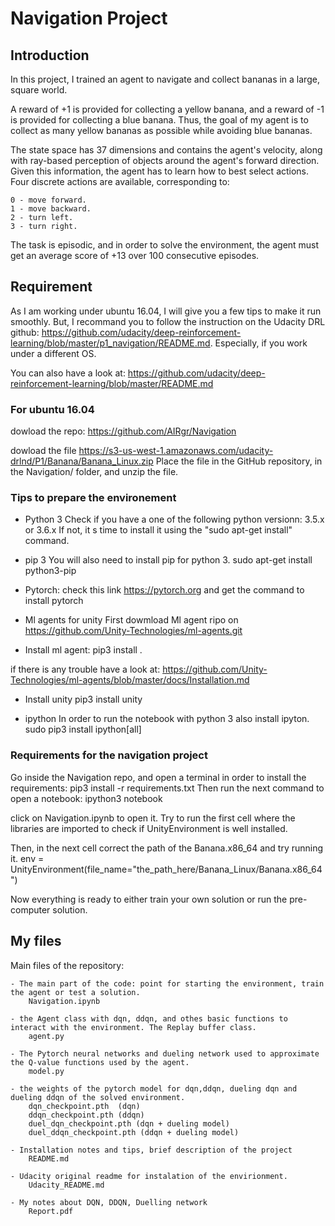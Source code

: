 # Navigation Project


## Introduction
In this project, I trained an agent to navigate and collect bananas in a large, square world.

A reward of +1 is provided for collecting a yellow banana, and a reward of -1 is provided for collecting a blue banana. Thus, the goal of my agent is to collect as many yellow bananas as possible while avoiding blue bananas.

The state space has 37 dimensions and contains the agent's velocity, along with ray-based perception of objects around the agent's forward direction. Given this information, the agent has to learn how to best select actions. Four discrete actions are available, corresponding to:

    0 - move forward.
    1 - move backward.
    2 - turn left.
    3 - turn right.

The task is episodic, and in order to solve the environment, the agent must get an average score of +13 over 100 consecutive episodes.


## Requirement

As I am working under ubuntu 16.04, I will give you a few tips to make it run smoothly. But, I recommand you to follow the instruction on the Udacity DRL github: https://github.com/udacity/deep-reinforcement-learning/blob/master/p1_navigation/README.md. Especially, if you work under a different OS.

You can also have a look at:
https://github.com/udacity/deep-reinforcement-learning/blob/master/README.md
 

### For ubuntu 16.04

dowload the repo:
https://github.com/AIRgr/Navigation

dowload the file https://s3-us-west-1.amazonaws.com/udacity-drlnd/P1/Banana/Banana_Linux.zip
Place the file in the GitHub repository, in the Navigation/ folder, and unzip the file.


### Tips to prepare the environement
 
- Python 3
Check if you have a one of the following python versionn: 3.5.x or 3.6.x
If not, it s time to install it using the "sudo apt-get install" command.

- pip 3
You will also need to install pip for python 3. 
sudo apt-get install python3-pip

- Pytorch:
check this link https://pytorch.org and get the command to install pytorch

- Ml agents for unity
First dowmload Ml agent ripo on https://github.com/Unity-Technologies/ml-agents.git

- Install ml agent:
pip3 install .

if there is any trouble have a look at:
https://github.com/Unity-Technologies/ml-agents/blob/master/docs/Installation.md

- Install unity
pip3 install unity

- ipython
In order to run the notebook with python 3 also install ipyton.
sudo pip3 install ipython[all]


### Requirements for the navigation project
 
Go inside the Navigation repo, and open a terminal in order to install the requirements:
pip3 install -r requirements.txt
Then run the next command to open a notebook:
ipython3 notebook

click on Navigation.ipynb to open it.
Try to run the first cell where the libraries are imported to check if UnityEnvironment is well installed.

Then, in the next cell correct the path of the Banana.x86_64 and try running it.
env = UnityEnvironment(file_name="the_path_here/Banana_Linux/Banana.x86_64")

Now everything is ready to either train your own solution or run the pre-computer solution.


## My files

Main files of the repository:

    - The main part of the code: point for starting the environment, train the agent or test a solution.
        Navigation.ipynb

    - the Agent class with dqn, ddqn, and othes basic functions to interact with the environment. The Replay buffer class.
        agent.py

    - The Pytorch neural networks and dueling network used to approximate the Q-value functions used by the agent.
        model.py

    - the weights of the pytorch model for dqn,ddqn, dueling dqn and dueling ddqn of the solved environment.
        dqn_checkpoint.pth  (dqn)
        ddqn_checkpoint.pth (ddqn)
        duel_dqn_checkpoint.pth (dqn + dueling model)
        duel_ddqn_checkpoint.pth (ddqn + dueling model)
 
    - Installation notes and tips, brief description of the project
        README.md

    - Udacity original readme for instalation of the envirionment.
        Udacity_README.md

    - My notes about DQN, DDQN, Duelling network
        Report.pdf
